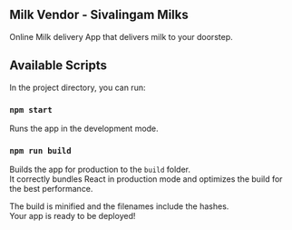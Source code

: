
## Milk Vendor - Sivalingam Milks

Online Milk delivery App that delivers milk to your doorstep.

## Available Scripts

In the project directory, you can run:

### `npm start`

Runs the app in the development mode.


### `npm run build`

Builds the app for production to the `build` folder.<br />
It correctly bundles React in production mode and optimizes the build for the best performance.

The build is minified and the filenames include the hashes.<br />
Your app is ready to be deployed!

